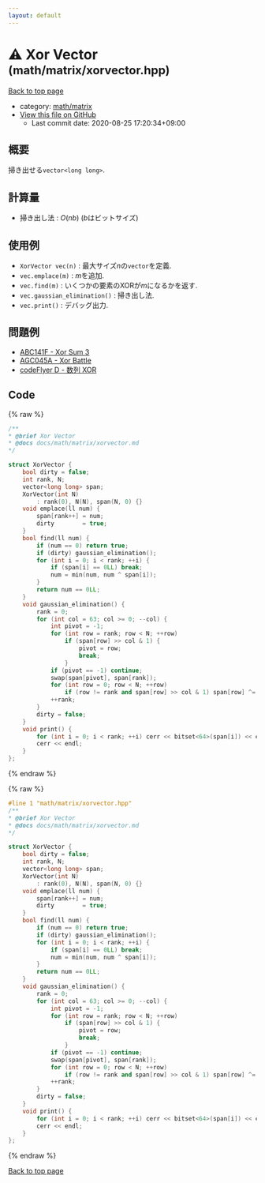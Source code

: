 ```yaml
---
layout: default
---
```


<!-- mathjax config similar to math.stackexchange -->
<script type="text/javascript" async
  src="https://cdnjs.cloudflare.com/ajax/libs/mathjax/2.7.5/MathJax.js?config=TeX-MML-AM_CHTML">
</script>
<script type="text/x-mathjax-config">
  MathJax.Hub.Config({
    TeX: { equationNumbers: { autoNumber: "AMS" }},
    tex2jax: {
      inlineMath: [ ['$','$'] ],
      processEscapes: true
    },
    "HTML-CSS": { matchFontHeight: false },
    displayAlign: "left",
    displayIndent: "2em"
  });
</script>

<script type="text/javascript" src="https://cdnjs.cloudflare.com/ajax/libs/jquery/3.4.1/jquery.min.js"></script>
<script src="https://cdn.jsdelivr.net/npm/jquery-balloon-js@1.1.2/jquery.balloon.min.js" integrity="sha256-ZEYs9VrgAeNuPvs15E39OsyOJaIkXEEt10fzxJ20+2I=" crossorigin="anonymous"></script>
<script type="text/javascript" src="../../../assets/js/copy-button.js"></script>
<link rel="stylesheet" href="../../../assets/css/copy-button.css" />


# :warning: Xor Vector <small>(math/matrix/xorvector.hpp)</small>

<a href="../../../index.html">Back to top page</a>

* category: <a href="../../../index.html#a9839e7477a4d9c748aee996b52a14d5">math/matrix</a>
* <a href="{{ site.github.repository_url }}/blob/master/math/matrix/xorvector.hpp">View this file on GitHub</a>
    - Last commit date: 2020-08-25 17:20:34+09:00




## 概要

掃き出せる`vector<long long>`.

## 計算量

* 掃き出し法 : $O(nb)$ ($b$はビットサイズ)

## 使用例

* `XorVector vec(n)` : 最大サイズ$n$の`vector`を定義.
* `vec.emplace(m)` : $m$を追加.
* `vec.find(m)` : いくつかの要素のXORが$m$になるかを返す.
* `vec.gaussian_elimination()` : 掃き出し法.
* `vec.print()` : デバッグ出力.

## 問題例

* [ABC141F - Xor Sum 3](https://atcoder.jp/contests/abc141/tasks/abc141_f)
* [AGC045A - Xor Battle](https://atcoder.jp/contests/agc045/tasks/agc045_a)
* [codeFlyer D - 数列 XOR](https://atcoder.jp/contests/bitflyer2018-final-open/tasks/bitflyer2018_final_d)


## Code

<a id="unbundled"></a>
{% raw %}
```cpp
/**
* @brief Xor Vector
* @docs docs/math/matrix/xorvector.md
*/

struct XorVector {
    bool dirty = false;
    int rank, N;
    vector<long long> span;
    XorVector(int N)
        : rank(0), N(N), span(N, 0) {}
    void emplace(ll num) {
        span[rank++] = num;
        dirty        = true;
    }
    bool find(ll num) {
        if (num == 0) return true;
        if (dirty) gaussian_elimination();
        for (int i = 0; i < rank; ++i) {
            if (span[i] == 0LL) break;
            num = min(num, num ^ span[i]);
        }
        return num == 0LL;
    }
    void gaussian_elimination() {
        rank = 0;
        for (int col = 63; col >= 0; --col) {
            int pivot = -1;
            for (int row = rank; row < N; ++row)
                if (span[row] >> col & 1) {
                    pivot = row;
                    break;
                }
            if (pivot == -1) continue;
            swap(span[pivot], span[rank]);
            for (int row = 0; row < N; ++row)
                if (row != rank and span[row] >> col & 1) span[row] ^= span[rank];
            ++rank;
        }
        dirty = false;
    }
    void print() {
        for (int i = 0; i < rank; ++i) cerr << bitset<64>(span[i]) << endl;
        cerr << endl;
    }
};

```
{% endraw %}

<a id="bundled"></a>
{% raw %}
```cpp
#line 1 "math/matrix/xorvector.hpp"
/**
* @brief Xor Vector
* @docs docs/math/matrix/xorvector.md
*/

struct XorVector {
    bool dirty = false;
    int rank, N;
    vector<long long> span;
    XorVector(int N)
        : rank(0), N(N), span(N, 0) {}
    void emplace(ll num) {
        span[rank++] = num;
        dirty        = true;
    }
    bool find(ll num) {
        if (num == 0) return true;
        if (dirty) gaussian_elimination();
        for (int i = 0; i < rank; ++i) {
            if (span[i] == 0LL) break;
            num = min(num, num ^ span[i]);
        }
        return num == 0LL;
    }
    void gaussian_elimination() {
        rank = 0;
        for (int col = 63; col >= 0; --col) {
            int pivot = -1;
            for (int row = rank; row < N; ++row)
                if (span[row] >> col & 1) {
                    pivot = row;
                    break;
                }
            if (pivot == -1) continue;
            swap(span[pivot], span[rank]);
            for (int row = 0; row < N; ++row)
                if (row != rank and span[row] >> col & 1) span[row] ^= span[rank];
            ++rank;
        }
        dirty = false;
    }
    void print() {
        for (int i = 0; i < rank; ++i) cerr << bitset<64>(span[i]) << endl;
        cerr << endl;
    }
};

```
{% endraw %}

<a href="../../../index.html">Back to top page</a>

